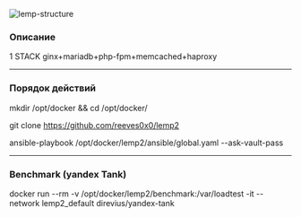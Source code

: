 ![lemp-structure](https://user-images.githubusercontent.com/36474638/122211855-dc90ae00-ceaf-11eb-96ec-94c14e014313.png)

<h3>Описание</h3>
1 STACK ginx+mariadb+php-fpm+memcached+haproxy
 
 
<hr></hr>
<h3>Порядок действий</h3>

mkdir /opt/docker && cd /opt/docker/

git clone https://github.com/reeves0x0/lemp2
 
ansible-playbook /opt/docker/lemp2/ansible/global.yaml --ask-vault-pass 
 
<hr></hr>
<h3>Benchmark (yandex Tank)</h3>


docker run --rm -v /opt/docker/lemp2/benchmark:/var/loadtest -it --network lemp2_default direvius/yandex-tank
